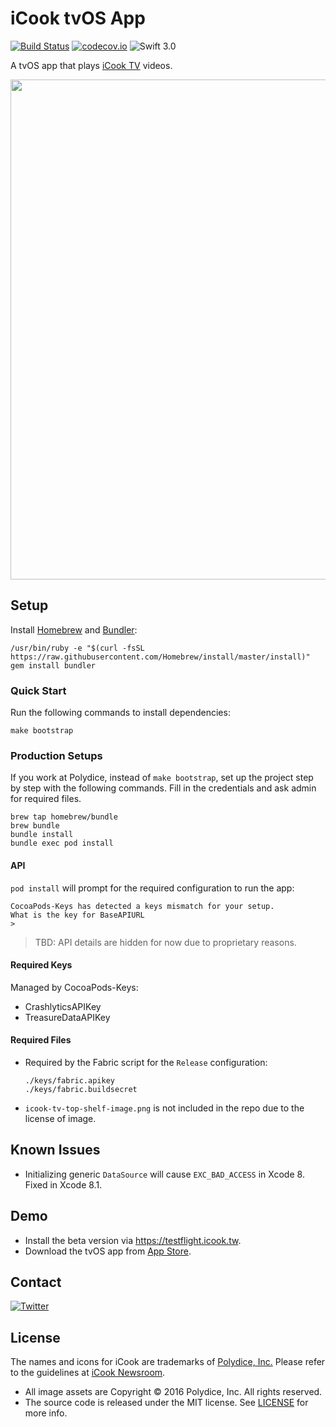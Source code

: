 # iCook tvOS App

[![Build Status](https://travis-ci.org/polydice/iCook-tvOS.svg)](https://travis-ci.org/polydice/iCook-tvOS)
[![codecov.io](https://codecov.io/github/polydice/iCook-tvOS/coverage.svg?branch=develop)](https://codecov.io/github/polydice/iCook-tvOS?branch=develop)
![Swift 3.0](https://img.shields.io/badge/Swift-3.0-orange.svg)

A tvOS app that plays [iCook TV](https://tv.icook.tw/) videos.

<img src="https://polydice.github.io/iCook-tvOS/images/Screenshot.png" width=800px>

## Setup

Install [Homebrew](http://brew.sh/) and [Bundler](http://bundler.io/):

```
/usr/bin/ruby -e "$(curl -fsSL https://raw.githubusercontent.com/Homebrew/install/master/install)"
gem install bundler
```

### Quick Start

Run the following commands to install dependencies:

```
make bootstrap
```

### Production Setups

If you work at Polydice, instead of `make bootstrap`, set up the project step by step with the following commands. Fill in the credentials and ask admin for required files.

```
brew tap homebrew/bundle
brew bundle
bundle install
bundle exec pod install
```

#### API

`pod install` will prompt for the required configuration to run the app:

```
CocoaPods-Keys has detected a keys mismatch for your setup.
What is the key for BaseAPIURL
>
```

> TBD: API details are hidden for now due to proprietary reasons.

#### Required Keys

Managed by CocoaPods-Keys:

* CrashlyticsAPIKey
* TreasureDataAPIKey

#### Required Files

* Required by the Fabric script for the `Release` configuration:

  ```
  ./keys/fabric.apikey
  ./keys/fabric.buildsecret
  ```

* `icook-tv-top-shelf-image.png` is not included in the repo due to the license of image.

## Known Issues

* Initializing generic `DataSource` will cause `EXC_BAD_ACCESS` in Xcode 8. Fixed in Xcode 8.1.

## Demo

* Install the beta version via <https://testflight.icook.tw>.
* Download the tvOS app from [App Store](https://itunes.apple.com/tw/app/ai-liao-li/id554065086).

## Contact

[![Twitter](https://img.shields.io/badge/twitter-@polydice-blue.svg?style=flat)](https://twitter.com/polydice)

## License

The names and icons for iCook are trademarks of [Polydice, Inc.](https://polydice.com/) Please refer to the guidelines at [iCook Newsroom](https://newsroom.icook.tw/downloads).

* All image assets are Copyright © 2016 Polydice, Inc. All rights reserved.
* The source code is released under the MIT license. See [LICENSE](https://github.com/bcylin/Try-tvOS/blob/master/LICENSE) for more info.
